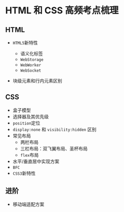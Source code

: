 # HTML 和 CSS 高频考点梳理

## HTML

- `HTML5`新特性
  - 语义化标签
  - `WebStorage`
  - `WebWorker`
  - `WebSocket`

- 块级元素和行内元素区别

## CSS

- 盒子模型
- 选择器及其优先级
- `position`定位
-  `display:none` 和 `visibility:hidden` 区别
- 常见布局
  - 两栏布局
  - 三栏布局：双飞翼布局、圣杯布局
  - `flex`布局
- 水平/垂直居中实现方案
- `BFC`
- `CSS3`新特性

## 进阶

- 移动端适配方案